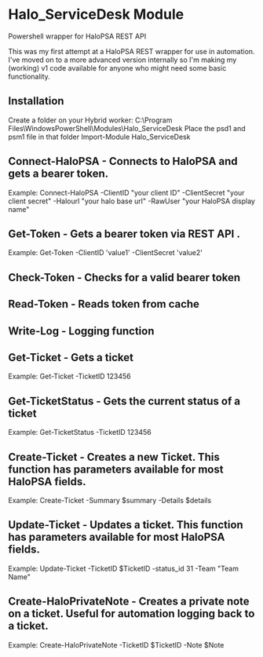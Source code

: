 # Halo_ServiceDesk Module
Powershell wrapper for HaloPSA REST API

This was my first attempt at a HaloPSA REST wrapper for use in automation. I've moved on to a more advanced version internally so I'm making my (working) v1 code available for anyone who might need some basic functionality.

Installation
------------
Create a folder on your Hybrid worker: C:\Program Files\WindowsPowerShell\Modules\Halo_ServiceDesk
Place the psd1 and psm1 file in that folder
Import-Module Halo_ServiceDesk

Connect-HaloPSA - Connects to HaloPSA and gets a bearer token.
--------------------------------------------------------------------------------------------
  Example: Connect-HaloPSA -ClientID "your client ID" -ClientSecret "your client secret" -Halourl "your halo base url" -RawUser "your HaloPSA display name"

Get-Token - Gets a bearer token via REST API .
--------------------------------------------------------------------------------------------  
  Example: Get-Token -ClientID 'value1' -ClientSecret 'value2'

Check-Token - Checks for a valid bearer token
--------------------------------------------------------------------------------------------  
Read-Token - Reads token from cache
--------------------------------------------------------------------------------------------  
Write-Log - Logging function
--------------------------------------------------------------------------------------------  
Get-Ticket - Gets a ticket
--------------------------------------------------------------------------------------------  
  Example: Get-Ticket -TicketID 123456
  
Get-TicketStatus - Gets the current status of a ticket
--------------------------------------------------------------------------------------------
  Example: Get-TicketStatus -TicketID 123456
 
Create-Ticket - Creates a new Ticket. This function has parameters available for most HaloPSA fields.
--------------------------------------------------------------------------------------------  
  Example: Create-Ticket -Summary $summary -Details $details
  
Update-Ticket - Updates a ticket. This function has parameters available for most HaloPSA fields.
--------------------------------------------------------------------------------------------  
  Example: Update-Ticket -TicketID $TicketID -status_id 31 -Team "Team Name"

Create-HaloPrivateNote - Creates a private note on a ticket. Useful for automation logging back to a ticket.
--------------------------------------------------------------------------------------------  
  Example: Create-HaloPrivateNote -TicketID $TicketID -Note $Note
